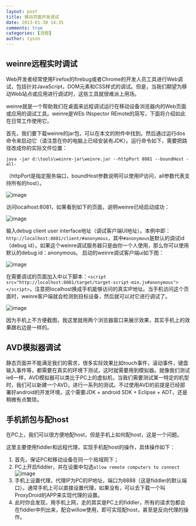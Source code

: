 ```yaml
---
layout: post
title: 移动页面开发调试
date: 2013-01-30 14:35
comments: true
categories: [流程]
author: tyson
---
```


weinre远程实时调试
---

Web开发者经常使用Firefox的firebug或者Chrome的开发人员工具进行Web调试，包括针对JavaScript，DOM元素和CSS样式的调试。但是，当我们期望为移动Web站点或应用进行调试时，这些工具就很难派上用场。

weinre就是一个帮助我们在桌面来远程调试运行在移动设备浏览器内的Web页面或应用的调试工具。weinre是WEb INspector REmote的简写，下面将介绍如此在日常工作使用它。

首先，我们要下载weinre的jar包，可以在本文的附件中找到。然后通过运行dos命令来启动它（请注意在你的电脑上已经安装有JDK）。运行命令如下，需要把路径改成你的实际文件位置：

```java -jar d:\tools\weinre-jar\weinre.jar --httpPort 8081 --boundHost -all- ```

（httpPort是指定服务端口，boundHost参数说明可以使用IP访问，all参数代表支持所有的host）。

![image](/files/2013/1/web-debug-1.png)

访问localhost:8081，如果看到如下的页面，说明weinre已经启动成功：

![image](/files/2013/1/web-debug-2.png)

输入debug client user interface地址（调试客户端UI地址）。本例中即：`http://localhost:8081/client/#anonymous`，其中`#anonymous`是默认的调试id（debug id）。如果这个weinre调试服务器只是由你一个人使用，那么你可以使用默认的debug id：anonymous。  启动的weinre调试客户端ui如下图：

![image](/files/2013/1/web-debug-3.png)

在需要调试的页面加入中以下脚本：`<script src="http://localhost:8081/target/target-script-min.js#anonymous"></script>`，注意把localhost换成手机能够访问的真实IP地址。当手机访问这个页面时，weinre客户端就会检测到目标设备，然后就可以对它进行调试了。

![image](/files/2013/1/web-debug-4.png)

因为手机上不方便截图，我这里就用两个浏览器窗口来展示效果，其实手机上的效果跟右边是一样的。

AVD模拟器调试
---

静态页面并不能满足我们的需求，很多实际效果比如touch事件，滚动事件，键盘输入事件等，都需要在真实的环境下测试，这时就需要用到模拟器。就像我们测试ie6一样，AVD模拟器可以类比于PC上的虚拟机，当我们需要测试某一特定的机型时，我们可以新建一个AVD，进行一系列的测试。不过使用AVD的前提是已经部署好android的开发环境，这个需要JDK + android SDK + Eclipse + ADT，还是稍微有点繁琐。

手机抓包与配host
---

在PC上，我们可以很方便地配host，但是手机上如何配host，这是一个问题。

这里主要使用fiddler和远程代理，实现手机配host的操作，具体操作如下：

1. 首先，保证PC和移动设备在同一个局域网下；
2. PC上开启fiddler，并在设置中勾选`allow remote computers to connect`
![image](/files/2013/1/web-debug-5.png)
3. 手机上设置代理，代理IP为PC的IP地址，端口为8888（这是fiddler的默认端口）。通常手机上可以直接设置代理，如果没有，可以去下载一个叫ProxyDroid的APP来实现代理的设置。
4. 此时你会发现，用手机上网，走的其实是PC上的fiddler，所有的请求包都会在fiddler中列出来，配合willow使用，即可实现配host，甚至是反向代理的操作。


